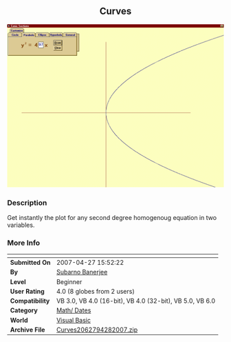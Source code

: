 ﻿<div align="center">

## Curves

<img src="PIC20074281244101494.gif">
</div>

### Description

Get instantly the plot for any second degree homogenoug equation in two variables.
 
### More Info
 


<span>             |<span>
---                |---
**Submitted On**   |2007-04-27 15:52:22
**By**             |[Subarno Banerjee](https://github.com/Planet-Source-Code/PSCIndex/blob/master/ByAuthor/subarno-banerjee.md)
**Level**          |Beginner
**User Rating**    |4.0 (8 globes from 2 users)
**Compatibility**  |VB 3\.0, VB 4\.0 \(16\-bit\), VB 4\.0 \(32\-bit\), VB 5\.0, VB 6\.0
**Category**       |[Math/ Dates](https://github.com/Planet-Source-Code/PSCIndex/blob/master/ByCategory/math-dates__1-37.md)
**World**          |[Visual Basic](https://github.com/Planet-Source-Code/PSCIndex/blob/master/ByWorld/visual-basic.md)
**Archive File**   |[Curves2062794282007\.zip](https://github.com/Planet-Source-Code/subarno-banerjee-curves__1-68473/archive/master.zip)








